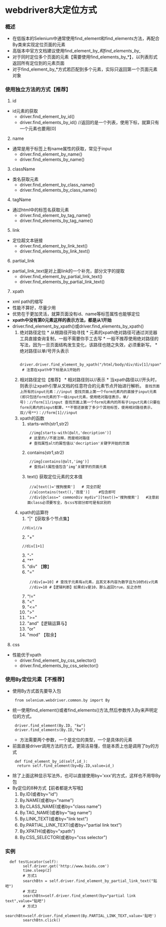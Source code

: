 # webdriver8大定位方式
### 概述
* 在低版本的Selenium中通常使用find_element和find_elements方法，再配合By类来实现定位页面的元素
* 高版本中官方文档建议使用find_element_by_*和find_elements_by_*
* 对于同时定位多个页面的元素【需要使用find_elements_by_*】，以列表形式返回所有定位到的元素页面
* 对于find_element_by_*方式若匹配到多个元素，实际只返回第一个页面元素对象
### 使用独立方法的方式【推荐】
1. id
* id元素的获取
  * driver.find_element_by_id()
  * driver.find_elements_by_id() //返回的是一个列表，使用下标，就算只有一个元素也要用[0]
2. name
* 通常是用于标签上有name属性的获取，常见于input
  * driver.find_element_by_name()
  * driver.find_elements_by_name()
3. className
* 类名获取元素
  * driver.find_element_by_class_name()
  * driver.find_elements_by_class_name()
4. tagName
* 通过html中的标签名获取元素
  * driver.find_element_by_tag_name()
  * driver.find_elements_by_tag_name()
5. link
* 定位超文本链接
  * driver.find_element_by_link_text()
  * driver.find_elements_by_link_text()

6. partial_link
* partial_link_text是对上面link的一个补充，部分文字的提取
  * driver.find_element_by_partial_link_text()
  * driver.find_elements_by_partial_link_text()
7. xpath
* xml path的缩写
* 性能不算好，尽量少用
* 优势在于更加灵活，就算页面没有id、name等标签属性也能够定位
* **xpath中没有第0元素这样的表示方法，都是从1开始**
* driver.find_element_by_xpath()或driver.find_elements_by_xpath()
	1. 绝对路径定位
	  * 从根路径开始寻找
	  * 元素的xpath绝对路径可通过浏览器工具直接查询复制，一般不需要你手工去写
	  * 一般不推荐使用绝对路径的写法，因为一旦页面结构发生变化，该路径也随之失效，必须重新写。
	  * 绝对路径以单/号开头表示
		```
		 driver.driver.find_element_by_xpath("/html/body/div/div[1]/span")
		 # 注意在xpath中下标是从1开始的
		```
	2. 相对路径定位【推荐】
	  * 相对路径则以//表示
	  * 当xpath路径以//开头时，则表示让xpath引擎从文档的任意符合的元素节点开始进行解析。
	  ```
	   查找页面上所有的input元素：//input
	   查找页面上第一个form元素内的直接子input元素(即只包括form元素的下一级input元素，使用绝对路径表示，单/号)：//form[1]/input
	   查找页面上第一个form元素内的所有子input元素(只要在form元素内的input都算，**不管还嵌套了多少个其他标签，使用相对路径表示，双//号**)：//form[1]//input
	  ```
	3. xpath的函数
	   1. starts-with(str1,str2)
		  ```
		   //img[starts-with(@alt,'decription')]
		   # 这里的//不是注释，而是相对路径
		   # 查找属性alt的属性值以'decription'关键字开始的页面
		  ```
	   2. contains(str1,str2)
		  ```
		   //img[contains(@alt,'img')]
		   # 查找alt属性值包含‘img’关键字的页面元素
		  ```
	   3. text() 获取定位元素的文本值
		  ```
		   //a[text()='搜狗搜索']   # 完全匹配
		   //a[contains(text(),'百度')]    #包含即可
		   //div[@class=" commonDiv mydiv"][text()='搜狗搜索']   #注意前面class必须要写全，与css写部分即可是有区别的
		  ```
    4. xpath的运算符
       1. "|"【获取多个节点集】
	     ```
		  //div|//a
		 ```
       2. "+"
	     ```
		  //div[1+1]
		 ```
       3. "-"
       4. "*"
       5. "div" 【**除**】
       6. "="
	      ```
		   //div[a=10] # 查找子元素有a元素，且其文本内容为数字且为10的div元素
		   //div=10 #【逻辑判断】如果div是10，那么返回true，反之亦然
		  ```
       7. "!="
       8. "<"
       9. "<="
       10. ">"
       11. ">="
       12. "and"【逻辑运算与】
       13. "or"
       14. "mod" 【取余】	   
8. css
* 性能优于xpath
  * driver.find_element_by_css_selector()
  * driver.find_elements_by_css_selector()


### 使用By定位元素【不推荐】
* 使用By方式首先要导入包
  ```
   from selenium.webdriver.common.by import By
  ```
* 统一使用find_element()或者find_elements()方法,然后参数传入By来声明定位的方式。
  ```
   driver.find_element(By.ID, "kw")
   driver.find_elements(By.ID,"kw")
  ```
  * 方法需要两个参数，一个是定位的类型，一个是具体的元素
* 前面直接driver调用方法的方式，更简洁易懂，但是本质上也是调用了by的方式
  ```
   def find_element_by_id(self,id_):
    return self.find_element(by=By.ID,value=id_)

  ```
* 除了上面这种显示写法外，也可以直接使用by='xxx'的方式，这样也不用导By包  
* By定位的8种方式【前者都是大写哦】
  1. By.ID(或者by="id")
  2. By.NAME(或者by="name")
  3. By.CLASS_NAME(或者by="class name")
  4. By.TAG_NAME(或者by="tag name")
  5. By.LINK_TEXT(或者by="link text")
  6. By.PARTIAL_LINK_TEXT(或者by="partial link text")
  7. By.XPATH(或者by="xpath")
  8. By.CSS_SELECTOR(或者by="css selector")

### 实例
```
  def testLocator(self):
        self.driver.get('http://www.baidu.com')
        time.sleep(2)
		# 方式1
        searchBtn = self.driver.find_element_by_partial_link_text("贴吧")
		# 方式2
        searchBtn=self.driver.find_element(by="partial link text",value="贴吧")
		# 方式3
        searchBtn=self.driver.find_element(By.PARTIAL_LINK_TEXT,value='贴吧')
        searchBtn.click()
```
